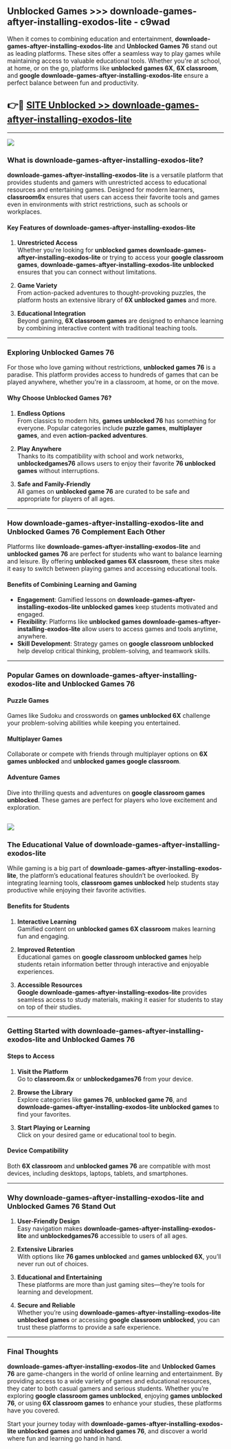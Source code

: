 ## Unblocked Games >>> downloade-games-aftyer-installing-exodos-lite - c9wad 

When it comes to combining education and entertainment, **downloade-games-aftyer-installing-exodos-lite** and **Unblocked Games 76** stand out as leading platforms. These sites offer a seamless way to play games while maintaining access to valuable educational tools. Whether you're at school, at home, or on the go, platforms like **unblocked games 6X**, **6X classroom**, and **google downloade-games-aftyer-installing-exodos-lite** ensure a perfect balance between fun and productivity.
## 👉🔴 [SITE Unblocked >> downloade-games-aftyer-installing-exodos-lite](http://premium.freeplayer.one?title=downloade-games-aftyer-installing-exodos-lite&ref=22JU)
---
<a href="http://premium.freeplayer.one?title=downloade-games-aftyer-installing-exodos-lite&ref=22JU/"><img src="https://github.com/user-attachments/assets/438f12ca-57a4-47a3-8ead-c64da593a1e5"/></a>
### What is downloade-games-aftyer-installing-exodos-lite?  

**downloade-games-aftyer-installing-exodos-lite** is a versatile platform that provides students and gamers with unrestricted access to educational resources and entertaining games. Designed for modern learners, **classroom6x** ensures that users can access their favorite tools and games even in environments with strict restrictions, such as schools or workplaces.  

#### Key Features of downloade-games-aftyer-installing-exodos-lite  

1. **Unrestricted Access**  
   Whether you're looking for **unblocked games downloade-games-aftyer-installing-exodos-lite** or trying to access your **google classroom games**, **downloade-games-aftyer-installing-exodos-lite unblocked** ensures that you can connect without limitations.  

2. **Game Variety**  
   From action-packed adventures to thought-provoking puzzles, the platform hosts an extensive library of **6X unblocked games** and more.  

3. **Educational Integration**  
   Beyond gaming, **6X classroom games** are designed to enhance learning by combining interactive content with traditional teaching tools.  



---

### Exploring Unblocked Games 76  

For those who love gaming without restrictions, **unblocked games 76** is a paradise. This platform provides access to hundreds of games that can be played anywhere, whether you're in a classroom, at home, or on the move.  

#### Why Choose Unblocked Games 76?  

1. **Endless Options**  
   From classics to modern hits, **games unblocked 76** has something for everyone. Popular categories include **puzzle games**, **multiplayer games**, and even **action-packed adventures**.  

2. **Play Anywhere**  
   Thanks to its compatibility with school and work networks, **unblockedgames76** allows users to enjoy their favorite **76 unblocked games** without interruptions.  

3. **Safe and Family-Friendly**  
   All games on **unblocked game 76** are curated to be safe and appropriate for players of all ages.  

---

### How downloade-games-aftyer-installing-exodos-lite and Unblocked Games 76 Complement Each Other  

Platforms like **downloade-games-aftyer-installing-exodos-lite** and **unblocked games 76** are perfect for students who want to balance learning and leisure. By offering **unblocked games 6X classroom**, these sites make it easy to switch between playing games and accessing educational tools.  

#### Benefits of Combining Learning and Gaming  

- **Engagement**: Gamified lessons on **downloade-games-aftyer-installing-exodos-lite unblocked games** keep students motivated and engaged.  
- **Flexibility**: Platforms like **unblocked games downloade-games-aftyer-installing-exodos-lite** allow users to access games and tools anytime, anywhere.  
- **Skill Development**: Strategy games on **google classroom unblocked** help develop critical thinking, problem-solving, and teamwork skills.  

---

### Popular Games on downloade-games-aftyer-installing-exodos-lite and Unblocked Games 76  

#### Puzzle Games  

Games like Sudoku and crosswords on **games unblocked 6X** challenge your problem-solving abilities while keeping you entertained.  

#### Multiplayer Games  

Collaborate or compete with friends through multiplayer options on **6X games unblocked** and **unblocked games google classroom**.  

#### Adventure Games  

Dive into thrilling quests and adventures on **google classroom games unblocked**. These games are perfect for players who love excitement and exploration.  

<a href="http://download.freeplayer.one?title=downloade-games-aftyer-installing-exodos-lite&ref=23D/"><img src="https://github.com/user-attachments/assets/fe0c3e91-c8e1-489c-acf0-e2f614c12fb8"/></a>
---

### The Educational Value of downloade-games-aftyer-installing-exodos-lite  

While gaming is a big part of **downloade-games-aftyer-installing-exodos-lite**, the platform’s educational features shouldn’t be overlooked. By integrating learning tools, **classroom games unblocked** help students stay productive while enjoying their favorite activities.  

#### Benefits for Students  

1. **Interactive Learning**  
   Gamified content on **unblocked games 6X classroom** makes learning fun and engaging.  

2. **Improved Retention**  
   Educational games on **google classroom unblocked games** help students retain information better through interactive and enjoyable experiences.  

3. **Accessible Resources**  
   **Google downloade-games-aftyer-installing-exodos-lite** provides seamless access to study materials, making it easier for students to stay on top of their studies.  

---

### Getting Started with downloade-games-aftyer-installing-exodos-lite and Unblocked Games 76  

#### Steps to Access  

1. **Visit the Platform**  
   Go to **classroom.6x** or **unblockedgames76** from your device.  

2. **Browse the Library**  
   Explore categories like **games 76**, **unblocked game 76**, and **downloade-games-aftyer-installing-exodos-lite unblocked games** to find your favorites.  

3. **Start Playing or Learning**  
   Click on your desired game or educational tool to begin.  

#### Device Compatibility  

Both **6X classroom** and **unblocked games 76** are compatible with most devices, including desktops, laptops, tablets, and smartphones.  

---

### Why downloade-games-aftyer-installing-exodos-lite and Unblocked Games 76 Stand Out  

1. **User-Friendly Design**  
   Easy navigation makes **downloade-games-aftyer-installing-exodos-lite** and **unblockedgames76** accessible to users of all ages.  

2. **Extensive Libraries**  
   With options like **76 games unblocked** and **games unblocked 6X**, you’ll never run out of choices.  

3. **Educational and Entertaining**  
   These platforms are more than just gaming sites—they’re tools for learning and development.  

4. **Secure and Reliable**  
   Whether you’re using **downloade-games-aftyer-installing-exodos-lite unblocked games** or accessing **google classroom unblocked**, you can trust these platforms to provide a safe experience.  

---

### Final Thoughts  

**downloade-games-aftyer-installing-exodos-lite** and **Unblocked Games 76** are game-changers in the world of online learning and entertainment. By providing access to a wide variety of games and educational resources, they cater to both casual gamers and serious students. Whether you’re exploring **google classroom games unblocked**, enjoying **games unblocked 76**, or using **6X classroom games** to enhance your studies, these platforms have you covered.  

Start your journey today with **downloade-games-aftyer-installing-exodos-lite unblocked games** and **unblocked games 76**, and discover a world where fun and learning go hand in hand.  